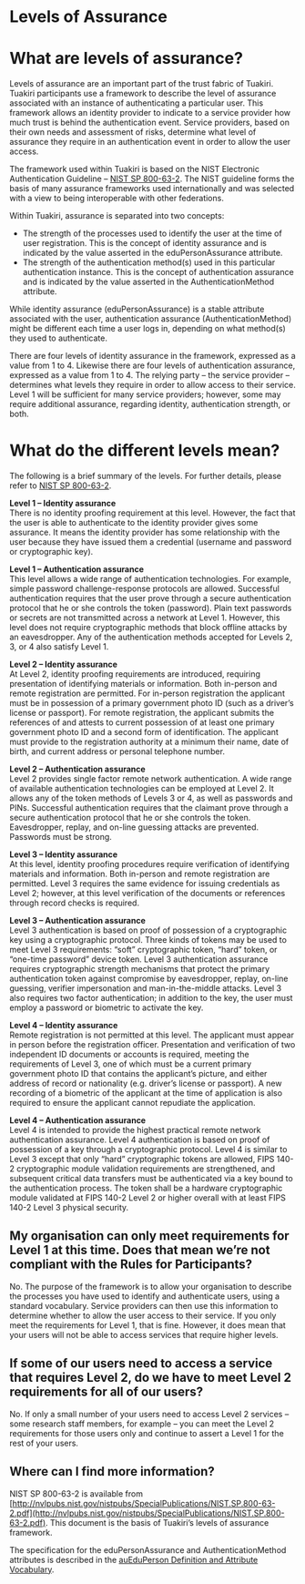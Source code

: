 # Levels of Assurance

# What are levels of assurance?

Levels of assurance are an important part of the trust fabric of Tuakiri. Tuakiri participants use a framework to describe the level of assurance associated with an instance of authenticating a particular user. This framework allows an identity provider to indicate to a service provider how much trust is behind the authentication event. Service providers, based on their own needs and assessment of risks, determine what level of assurance they require in an authentication event in order to allow the user access.

The framework used within Tuakiri is based on the NIST Electronic Authentication Guideline – [NIST SP 800-63-2](http://nvlpubs.nist.gov/nistpubs/SpecialPublications/NIST.SP.800-63-2.pdf). The NIST guideline forms the basis of many assurance frameworks used internationally and was selected with a view to being interoperable with other federations.

Within Tuakiri, assurance is separated into two concepts:

*   The strength of the processes used to identify the user at the time of user registration. This is the concept of identity assurance and is indicated by the value asserted in the eduPersonAssurance attribute.
*   The strength of the authentication method(s) used in this particular authentication instance. This is the concept of authentication assurance and is indicated by the value asserted in the AuthenticationMethod attribute.

While identity assurance (eduPersonAssurance) is a stable attribute associated with the user, authentication assurance (AuthenticationMethod) might be different each time a user logs in, depending on what method(s) they used to authenticate.

There are four levels of identity assurance in the framework, expressed as a value from 1 to 4. Likewise there are four levels of authentication assurance, expressed as a value from 1 to 4. The relying party – the service provider – determines what levels they require in order to allow access to their service. Level 1 will be sufficient for many service providers; however, some may require additional assurance, regarding identity, authentication strength, or both.

# What do the different levels mean?

The following is a brief summary of the levels. For further details, please refer to [NIST SP 800-63-2](http://nvlpubs.nist.gov/nistpubs/SpecialPublications/NIST.SP.800-63-2.pdf).

**Level 1 – Identity assurance**  
There is no identity proofing requirement at this level. However, the fact that the user is able to authenticate to the identity provider gives some assurance. It means the identity provider has some relationship with the user because they have issued them a credential (username and password or cryptographic key).

**Level 1 – Authentication assurance**  
This level allows a wide range of authentication technologies. For example, simple password challenge-response protocols are allowed. Successful authentication requires that the user prove through a secure authentication protocol that he or she controls the token (password). Plain text passwords or secrets are not transmitted across a network at Level 1. However, this level does not require cryptographic methods that block offline attacks by an eavesdropper. Any of the authentication methods accepted for Levels 2, 3, or 4 also satisfy Level 1.

**Level 2 – Identity assurance**  
At Level 2, identity proofing requirements are introduced, requiring presentation of identifying materials or information. Both in-person and remote registration are permitted. For in-person registration the applicant must be in possession of a primary government photo ID (such as a driver’s license or passport). For remote registration, the applicant submits the references of and attests to current possession of at least one primary government photo ID and a second form of identification. The applicant must provide to the registration authority at a minimum their name, date of birth, and current address or personal telephone number.

**Level 2 – Authentication assurance**  
Level 2 provides single factor remote network authentication. A wide range of available authentication technologies can be employed at Level 2. It allows any of the token methods of Levels 3 or 4, as well as passwords and PINs. Successful authentication requires that the claimant prove through a secure authentication protocol that he or she controls the token. Eavesdropper, replay, and on-line guessing attacks are prevented. Passwords must be strong.

**Level 3 – Identity assurance**  
At this level, identity proofing procedures require verification of identifying materials and information. Both in-person and remote registration are permitted. Level 3 requires the same evidence for issuing credentials as Level 2; however, at this level verification of the documents or references through record checks is required.

**Level 3 – Authentication assurance**  
Level 3 authentication is based on proof of possession of a cryptographic key using a cryptographic protocol. Three kinds of tokens may be used to meet Level 3 requirements: “soft” cryptographic token, “hard” token, or “one-time password” device token. Level 3 authentication assurance requires cryptographic strength mechanisms that protect the primary authentication token against compromise by eavesdropper, replay, on-line guessing, verifier impersonation and man-in-the-middle attacks. Level 3 also requires two factor authentication; in addition to the key, the user must employ a password or biometric to activate the key.

**Level 4 – Identity assurance**  
Remote registration is not permitted at this level. The applicant must appear in person before the registration officer. Presentation and verification of two independent ID documents or accounts is required, meeting the requirements of Level 3, one of which must be a current primary government photo ID that contains the applicant’s picture, and either address of record or nationality (e.g. driver’s license or passport). A new recording of a biometric of the applicant at the time of application is also required to ensure the applicant cannot repudiate the application.

**Level 4 – Authentication assurance**  
Level 4 is intended to provide the highest practical remote network authentication assurance. Level 4 authentication is based on proof of possession of a key through a cryptographic protocol. Level 4 is similar to Level 3 except that only “hard” cryptographic tokens are allowed, FIPS 140-2 cryptographic module validation requirements are strengthened, and subsequent critical data transfers must be authenticated via a key bound to the authentication process. The token shall be a hardware cryptographic module validated at FIPS 140-2 Level 2 or higher overall with at least FIPS 140-2 Level 3 physical security.

## My organisation can only meet requirements for Level 1 at this time. Does that mean we’re not compliant with the Rules for Participants?

No. The purpose of the framework is to allow your organisation to describe the processes you have used to identify and authenticate users, using a standard vocabulary. Service providers can then use this information to determine whether to allow the user access to their service. If you only meet the requirements for Level 1, that is fine. However, it does mean that your users will not be able to access services that require higher levels.

## If some of our users need to access a service that requires Level 2, do we have to meet Level 2 requirements for all of our users?

No. If only a small number of your users need to access Level 2 services – some research staff members, for example – you can meet the Level 2 requirements for those users only and continue to assert a Level 1 for the rest of your users.

## Where can I find more information?

NIST SP 800-63-2 is available from [http://nvlpubs.nist.gov/nistpubs/SpecialPublications/NIST.SP.800-63-2.pdf](http://nvlpubs.nist.gov/nistpubs/SpecialPublications/NIST.SP.800-63-2.pdf). This document is the basis of Tuakiri’s levels of assurance framework.

The specification for the eduPersonAssurance and AuthenticationMethod attributes is described in the [auEduPerson Definition and Attribute Vocabulary](http://www.aaf.edu.au/wp-content/uploads/2012/05/auEduPerson_attribute_vocabulary_v02-1-0.pdf).
